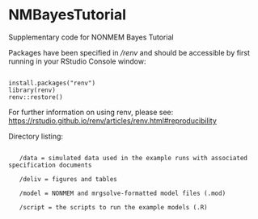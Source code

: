 # NMBayesTutorial
Supplementary code for NONMEM Bayes Tutorial

Packages have been specified in _/renv_ and should be accessible by first running in your RStudio Console window:


~~~ 

install.packages("renv")
library(renv)
renv::restore()  

~~~

For further information on using renv, please see: https://rstudio.github.io/renv/articles/renv.html#reproducibility

Directory listing:

~~~
   
   /data = simulated data used in the example runs with associated specification documents
   
   /deliv = figures and tables
   
   /model = NONMEM and mrgsolve-formatted model files (.mod)

   /script = the scripts to run the example models (.R)
   
   
